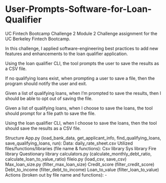 # User-Prompts-Software-for-Loan-Qualifier
UC Fintech Bootcamp Challenge 2
Module 2 Challenge assignment for the UC Berkeley Fintech Bootcamp. 

In this challenge, I applied software-engineering best practices to add new features and enhancements to the loan qualifier application. 

Using the loan qualifier CLI, the tool prompts the user to save the results as a CSV file. 

If no qualifying loans exist, when prompting a user to save a file, then the program should notify the user and exit.

Given a list of qualifying loans, when I’m prompted to save the results, then I should be able to opt out of saving the file.

Given a list of qualifying loans, when I choose to save the loans, the tool should prompt for a file path to save the file.

Using the loan qualifier CLI, when I choose to save the loans, then the tool should save the results as a CSV file.

Structure
    App.py (load_bank_data, get_applicant_info, find_qualifying_loans, save_qualifying_loans, run):
        Data:
            daily_rate_sheet.csv
        Utilized files/functions/libraries (file name & functions):
            Csv library
            Sys library
            Fire library
            Questionary library
            calculators.py (calculate_monthly_debt_ratio, calculate_loan_to_value_ratio)
            fileio.py (load_csv, save_csv)
            Max_loan_size.py (filter_max_loan_size)
            Credit_score (filter_credit_score)
            Debt_to_income (filter_debt_to_income)
            Loan_to_value (filter_loan_to_value)
        Actions (broken out by file name and functions):
            -
